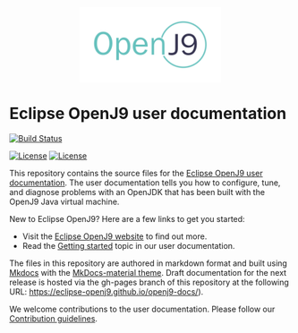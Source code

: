 <!--
* Copyright (c) 2017, 2021 IBM Corp. and others
*
* This program and the accompanying materials are made
* available under the terms of the Eclipse Public License 2.0
* which accompanies this distribution and is available at
* https://www.eclipse.org/legal/epl-2.0/ or the Apache
* License, Version 2.0 which accompanies this distribution and
* is available at https://www.apache.org/licenses/LICENSE-2.0.
*
* This Source Code may also be made available under the
* following Secondary Licenses when the conditions for such
* availability set forth in the Eclipse Public License, v. 2.0
* are satisfied: GNU General Public License, version 2 with
* the GNU Classpath Exception [1] and GNU General Public
* License, version 2 with the OpenJDK Assembly Exception [2].
*
* [1] https://www.gnu.org/software/classpath/license.html
* [2] http://openjdk.java.net/legal/assembly-exception.html
*
* SPDX-License-Identifier: EPL-2.0 OR Apache-2.0 OR GPL-2.0 WITH
* Classpath-exception-2.0 OR LicenseRef-GPL-2.0 WITH Assembly-exception
-->

<p align="center">
<img src="https://github.com/eclipse-openj9/openj9/blob/master/artwork/OpenJ9.svg" alt="OpenJ9 logo" align="middle" width="50%" height="50%" />
<p>

# Eclipse OpenJ9 user documentation

[![Build Status](https://openj9-jenkins.osuosl.org/buildStatus/icon?job=Build-Doc-Push_to_Eclipse)](https://openj9-jenkins.osuosl.org/job/Build-Doc-Push_to_Eclipse)

[![License](https://img.shields.io/badge/License-EPL%202.0-green.svg)](https://opensource.org/licenses/EPL-2.0)
[![License](https://img.shields.io/badge/License-APL%202.0-green.svg)](https://opensource.org/licenses/Apache-2.0)

This repository contains the source files for the [Eclipse OpenJ9 user documentation](http://www.eclipse.org/openj9/docs).
The user documentation tells you how to configure, tune, and diagnose problems with
an OpenJDK that has been built with the OpenJ9 Java virtual machine.

New to Eclipse OpenJ9? Here are a few links to get you started:

- Visit the [Eclipse OpenJ9 website](http://www.eclipse.org/openj9) to find out more.
- Read the [Getting started](https://www.eclipse.org/openj9/docs/introduction/) topic in our user documentation.

The files in this repository are authored in markdown format and built using
[Mkdocs](http://www.mkdocs.org/) with the [MkDocs-material theme](https://squidfunk.github.io/mkdocs-material/). Draft documentation for the next release is hosted via the gh-pages branch of this repository at the following URL: https://eclipse-openj9.github.io/openj9-docs/).

We welcome contributions to the user documentation. Please follow our
[Contribution guidelines](CONTRIBUTING.md).
